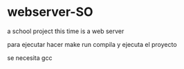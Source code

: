 # webserver-SO
a school project this time is a web server

para ejecutar hacer make run
compila y ejecuta el proyecto

se necesita gcc

